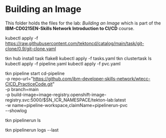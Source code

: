 # Building an Image

This folder holds the files for the lab: _Building an Image_ which is part of the **IBM-CD0215EN-Skills Network Introduction to CI/CD** course.

kubectl apply -f https://raw.githubusercontent.com/tektoncd/catalog/main/task/git-clone/0.9/git-clone.yaml

tkn hub install task flake8
kubectl apply -f tasks.yaml
tkn clustertask ls
kubectl apply -f pipeline.yaml
kubectl apply -f pvc.yaml

tkn pipeline start cd-pipeline \
    -p repo-url="https://github.com/ibm-developer-skills-network/wtecc-CICD_PracticeCode.git" \
    -p branch=main \
    -p build-image=image-registry.openshift-image-registry.svc:5000/$SN_ICR_NAMESPACE/tekton-lab:latest \
    -w name=pipeline-workspace,claimName=pipelinerun-pvc \
    --showlog

tkn pipelinerun ls

tkn pipelinerun logs --last